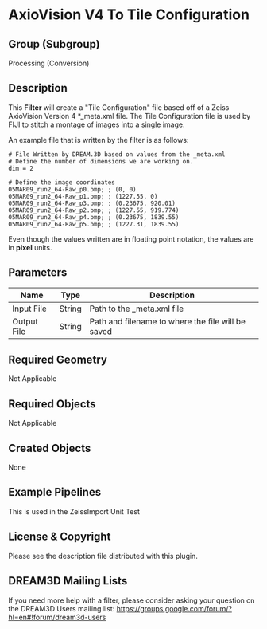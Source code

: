 # AxioVision V4 To Tile Configuration


## Group (Subgroup) ##

Processing (Conversion)

## Description ##

This **Filter** will create a "Tile Configuration" file based off of a Zeiss AxioVision Version 4 *_meta.xml file. The Tile Configuration file is used by FIJI to stitch a montage of images into a single image.

An example file that is written by the filter is as follows:

    # File Written by DREAM.3D based on values from the _meta.xml
    # Define the number of dimensions we are working on.
    dim = 2

    # Define the image coordinates
    05MAR09_run2_64-Raw_p0.bmp; ; (0, 0)
    05MAR09_run2_64-Raw_p1.bmp; ; (1227.55, 0)
    05MAR09_run2_64-Raw_p3.bmp; ; (0.23675, 920.01)
    05MAR09_run2_64-Raw_p2.bmp; ; (1227.55, 919.774)
    05MAR09_run2_64-Raw_p4.bmp; ; (0.23675, 1839.55)
    05MAR09_run2_64-Raw_p5.bmp; ; (1227.31, 1839.55)

Even though the values written are in floating point notation, the values are in **pixel** units.

## Parameters ##

| Name | Type | Description |
|------|------|------|
| Input File | String | Path to the _meta.xml file |
| Output File | String | Path and filename to where the file will be saved |

## Required Geometry ##

Not Applicable

## Required Objects ##

Not Applicable

## Created Objects ##

None 

## Example Pipelines ##

This is used in the ZeissImport Unit Test

## License & Copyright ##

Please see the description file distributed with this plugin.

## DREAM3D Mailing Lists ##

If you need more help with a filter, please consider asking your question on the DREAM3D Users mailing list:
https://groups.google.com/forum/?hl=en#!forum/dream3d-users